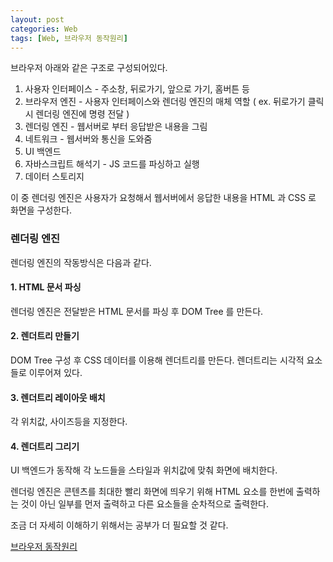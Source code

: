 ```yaml
---
layout: post
categories: Web
tags: [Web, 브라우저 동작원리]
---
```


브라우저 아래와 같은 구조로 구성되어있다.

1. 사용자 인터페이스 - 주소창, 뒤로가기, 앞으로 가기, 홈버튼 등
2. 브라우저 엔진 - 사용자 인터페이스와 렌더링 엔진의 매체 역할 ( ex. 뒤로가기 클릭 시 렌더링 엔진에 명령 전달 )
3. 렌더링 엔진 - 웹서버로 부터 응답받은 내용을 그림
4. 네트워크 - 웹서버와 통신을 도와줌
5. UI 백엔드
6. 자바스크립트 해석기 - JS 코드를 파싱하고 실행
7. 데이터 스토리지

이 중 렌더링 엔진은 사용자가 요청해서 웹서버에서 응답한 내용을 HTML 과 CSS 로 화면을 구성한다.


### 렌더링 엔진

렌더링 엔진의 작동방식은 다음과 같다.

#### 1. HTML 문서 파싱
렌더링 엔진은 전달받은 HTML 문서를 파싱 후 DOM Tree 를 만든다.

#### 2. 렌더트리 만들기
DOM Tree 구성 후 CSS 데이터를 이용해 렌더트리를 만든다. 렌더트리는 시각적 요소들로 이루어져 있다.

#### 3. 렌더트리 레이아웃 배치
각 위치값, 사이즈등을 지정한다.

#### 4. 렌더트리 그리기 
UI 백엔드가 동작해 각 노드들을 스타일과 위치값에 맞춰 화면에 배치한다.

렌더링 엔진은 콘텐츠를 최대한 빨리 화면에 띄우기 위해 HTML 요소를 한번에 출력하는 것이 아닌 일부를 먼저 출력하고 다른 요소들을 순차적으로 출력한다.

조금 더 자세히 이해하기 위해서는 공부가 더 필요할 것 같다.

[브라우저 동작원리](https://d2.naver.com/helloworld/59361)